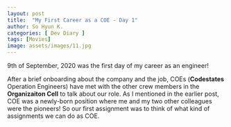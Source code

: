```yaml
---
layout: post
title:  "My First Career as a COE - Day 1"
author: So Hyun K.
categories: [ Dev Diary ]
tags: [Movies]
image: assets/images/11.jpg
---
```


9th of September, 2020
was the first day of my career as an engineer! 

After a brief onboarding about the company and the job, COEs (**Codestates** Operation Engineers) have met with the other crew members in the **Organizaiton Cell** to talk about our role.
As I mentioned in the earlier post, COE was a newly-born position where me and my two other colleagues were the pioneers!
So our first assignment was to think of what kind of assignments we can do as COE.